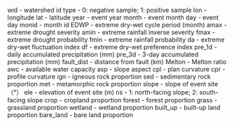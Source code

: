 wid - watershed id
type - 0: negative sample; 1: positive sample
lon - longitude
lat - latitude
year - event year
month - event month
day - event day
monid - month id
EDWP - extreme dry-wet cycle period (month)
amax - extreme drought severity
amin - extreme rainfall inverse severity
fmax - extreme drought probability
fmin - extreme rainfall probability
da - extreme dry-wet fluctuation index
df - extreme dry-wet preference index
pre_1d - daily accumulated precipitation (mm)
pre_3d - 3-day accumulated precipitation (mm)
fault_dist - distance from fault (km)
Melton - Melton ratio
awc - available water capacity
asp - slope aspect
cpl - plan curvature
cpr - profile curvature
ign - igneous rock proportion
sed - sedimentary rock proportion
met - metamorphic rock proportion
slope - slope of event site （°）
ele - elevation of event site (m)
ns - 1: north-facing slope; 2: south-facing slope
crop - cropland proportion
forest - forest proportion
grass - grassland proportion
wetland - wetland proportion
built_up - built-up land proportion
bare_land - bare land proportion

